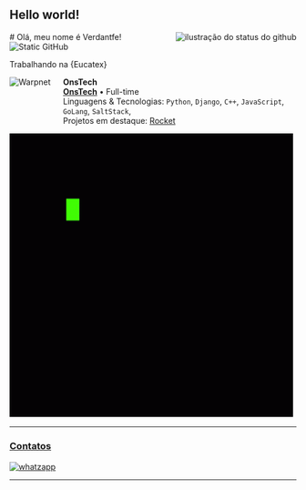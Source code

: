 ## Hello world!
<img align='right' src="https://github-readme-stats.vercel.app/api?username=Verdantfe&show_icons=true&title_color=783c00&text_color=af552e&icon_color=783c00&bg_color=f8efd4&cache_seconds=2300" alt="ilustração do status do github">
# Olá, meu nome é Verdantfe!

<img src="https://img.shields.io/static/v1?label=Overview&message=Verdantfe&color=f8efd4&style=for-the-badge&logo=GitHub" alt="Static GitHub">


<p>Trabalhando na {Eucatex}<br/></p>

[<img align="left" height="94px" width="94px" alt="Warpnet" src="https://www.onstech.com.br/static/images/share.jpg"/>](https://www.onstech.com.br/)

**OnsTech** \
[**OnsTech**](https://www.onstech.com.br/) • Full-time \
Linguagens & Tecnologias: `Python`, `Django`, `C++`, `JavaScript`, `GoLang`, `SaltStack`,\
Projetos em destaque: [Rocket](https://www.onstech.com.br/)
<br/>

![GIF](https://github.com/Verdantfe/verdantfe/blob/main/gif.gif)
 

<div>
  <a href="#" ><hr></hr>
<h3>Contatos</h3>
 <a href="https://wa.me/+5514998366369">  <img align="center" alt="whatzapp" src="https://img.shields.io/badge/WhatsApp-25D366?style=for-the-badge&logo=whatsapp&logoColor=white"/> </a>
</div>
<a href="#"> <hr></hr>

